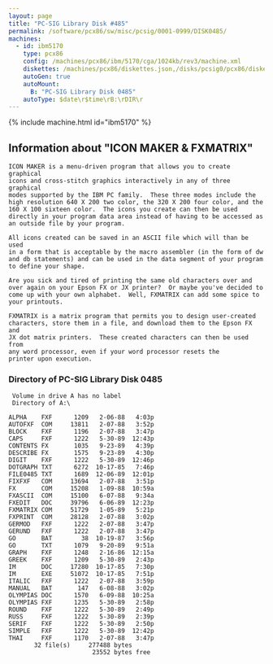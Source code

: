 ```yaml
---
layout: page
title: "PC-SIG Library Disk #485"
permalink: /software/pcx86/sw/misc/pcsig/0001-0999/DISK0485/
machines:
  - id: ibm5170
    type: pcx86
    config: /machines/pcx86/ibm/5170/cga/1024kb/rev3/machine.xml
    diskettes: /machines/pcx86/diskettes.json,/disks/pcsig0/pcx86/diskettes.json
    autoGen: true
    autoMount:
      B: "PC-SIG Library Disk 0485"
    autoType: $date\r$time\rB:\rDIR\r
---
```


{% include machine.html id="ibm5170" %}

## Information about "ICON MAKER & FXMATRIX"

    ICON MAKER is a menu-driven program that allows you to create graphical
    icons and cross-stitch graphics interactively in any of three graphical
    modes supported by the IBM PC family.  These three modes include the
    high resolution 640 X 200 two color, the 320 X 200 four color, and the
    160 X 100 sixteen color.  The icons you create can then be used
    directly in your program data area instead of having to be accessed as
    an outside file by your program.
    
    All icons created can be saved in an ASCII file which will than be used
    in a form that is acceptable by the macro assembler (in the form of dw
    and db statements) and can be used in the data segment of your program
    to define your shape.
    
    Are you sick and tired of printing the same old characters over and
    over again on your Epson FX or JX printer?  Or maybe you've decided to
    come up with your own alphabet.  Well, FXMATRIX can add some spice to
    your printouts.
    
    FXMATRIX is a matrix program that permits you to design user-created
    characters, store them in a file, and download them to the Epson FX and
    JX dot matrix printers.  These created characters can then be used from
    any word processor, even if your word processor resets the
    printer upon execution.

### Directory of PC-SIG Library Disk 0485

     Volume in drive A has no label
     Directory of A:\

    ALPHA    FXF      1209   2-06-88   4:03p
    AUTOFXF  COM     13811   2-07-88   3:52p
    BLOCK    FXF      1196   2-07-88   3:47p
    CAPS     FXF      1222   5-30-89  12:43p
    CONTENTS FX       1035   9-23-89   4:39p
    DESCRIBE FX       1575   9-23-89   4:30p
    DIGIT    FXF      1222   5-30-89  12:46p
    DOTGRAPH TXT      6272  10-17-85   7:46p
    FILE0485 TXT      1689  12-06-89  12:01p
    FIXFXF   COM     13694   2-07-88   3:51p
    FX       COM     15208   1-09-88  10:59a
    FXASCII  COM     15100   6-07-88   9:34a
    FXEDIT   DOC     39796   6-06-89  12:23p
    FXMATRIX COM     51729   1-05-89   5:21p
    FXPRINT  COM     28128   2-07-88   3:02p
    GERMOD   FXF      1222   2-07-88   3:47p
    GERUND   FXF      1222   2-07-88   3:47p
    GO       BAT        38  10-19-87   3:56p
    GO       TXT      1079   9-20-89   9:51a
    GRAPH    FXF      1248   2-16-86  12:15a
    GREEK    FXF      1209   5-30-89   2:43p
    IM       DOC     17280  10-17-85   7:30p
    IM       EXE     51072  10-17-85   7:51p
    ITALIC   FXF      1222   2-07-88   3:59p
    MANUAL   BAT       147   6-08-88   3:02p
    OLYMPIAS DOC      1570   6-09-88  10:25a
    OLYMPIAS FXF      1235   5-30-89   2:58p
    ROUND    FXF      1222   5-30-89   2:49p
    RUSS     FXF      1222   5-30-89   2:39p
    SERIF    FXF      1222   5-30-89   2:50p
    SIMPLE   FXF      1222   5-30-89  12:42p
    THAI     FXF      1170   2-07-88   3:47p
           32 file(s)     277488 bytes
                           23552 bytes free
